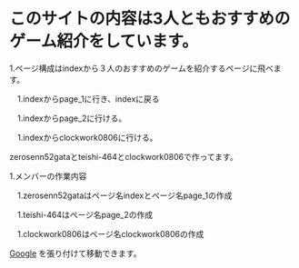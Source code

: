 # このサイトの内容は3人ともおすすめのゲーム紹介をしています。
1.ページ構成はindexから３人のおすすめのゲームを紹介するページに飛べます。

　1.indexからpage_1に行き、indexに戻る
 
　1.indexからpage_2に行ける。
 
　1.indexからclockwork0806に行ける。
 
zerosenn52gataとteishi-464とclockwork0806で作ってます。

1.メンバーの作業内容

　1.zerosenn52gataはページ名indexとページ名page_1の作成
 
　1.teishi-464はページ名page_2の作成
 
　1.clockwork0806はページ名clockwork0806の作成
 
 
[Google](https://teishi-464.github.io/web_create/index.html)
を張り付けて移動できます。
